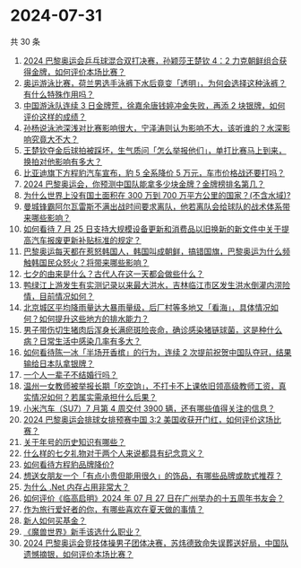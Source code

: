 # 2024-07-31

共 30 条

<!-- BEGIN ZHIHUVIDEO -->
<!-- 最后更新时间 Wed Jul 31 2024 00:08:35 GMT+0800 (China Standard Time) -->
1. [2024 巴黎奥运会乒乓球混合双打决赛，孙颖莎王楚钦 4：2 力克朝鲜组合获得金牌，如何评价本场比赛？](https://www.zhihu.com/question/663015165)
1. [奥运游泳比赛，荷兰男选手泳裤下水后竟变「透明」，为何会选择这种泳裤？有什么特殊作用吗？](https://www.zhihu.com/question/662910261)
1. [中国游泳队连续 3 日金牌荒，徐嘉余唐钱婷冲金失败，再添 2 块银牌，如何评价这样的成绩？](https://www.zhihu.com/question/662938812)
1. [孙杨说泳池深浅对比赛影响很大，宁泽涛则认为影响不大，该听谁的？水深影响究竟大不大？](https://www.zhihu.com/question/662994203)
1. [王楚钦夺金后球拍被踩坏，生气质问「怎么举报他们」，单打比赛马上到来，换拍对他影响有多大？](https://www.zhihu.com/question/663025648)
1. [比亚迪旗下方程豹汽车宣布，豹 5 全系降价 5 万元，车市价格战还要打吗？](https://www.zhihu.com/question/662983101)
1. [2024 巴黎奥运会，你预测中国队能拿多少块金牌？金牌榜排名第几？](https://www.zhihu.com/question/661764788)
1. [为什么世界上没有国土面积在 300 万到 700 万平方公里的国家？(不含水域)?](https://www.zhihu.com/question/364541590)
1. [曼城锋霸阿尔瓦雷斯不满出战时间要求离队，他若离队会给球队的战术体系带来哪些影响？](https://www.zhihu.com/question/662531842)
1. [如何看待 7 月 25 日支持大规模设备更新和消费品以旧换新的新文件中关于提高汽车报废更新补贴标准的规定？](https://www.zhihu.com/question/662554965)
1. [巴黎奥运每天都在惹怒韩国人，韩国叫成朝鲜，搞错国旗，巴黎奥运为什么频触韩国民众怒火？将带来哪些影响？](https://www.zhihu.com/question/662866566)
1. [七夕的由来是什么？古代人在这一天都会做些什么？](https://www.zhihu.com/question/478267462)
1. [鸭绿江上游发生有实测记录以来最大洪水，吉林临江市区发生洪水倒灌内涝险情，目前情况如何？](https://www.zhihu.com/question/662895106)
1. [北京城区平均降雨量达大暴雨量级，后厂村等多地又「看海」，具体情况如何？如何提升这些地方的排水能力？](https://www.zhihu.com/question/662967957)
1. [男子带伤切生猪肉后浑身长满瘀斑险丧命，确诊感染猪链球菌，这是种什么病？日常生活中感染几率有多大？](https://www.zhihu.com/question/662881085)
1. [如何看待陈一冰「半场开香槟」的行为，连续 2 次提前祝贺中国队夺冠，结果输给日本队拿银牌？](https://www.zhihu.com/question/662938229)
1. [一个人一辈子不结婚行吗？](https://www.zhihu.com/question/662578314)
1. [温州一女教师被举报长期「吃空饷」，不打卡不上课依旧领高级教师工资，真实情况如何？若属实需承担什么后果？](https://www.zhihu.com/question/662872604)
1. [小米汽车（SU7）7 月第 4 周交付 3900 辆，还有哪些值得关注的信息？](https://www.zhihu.com/question/662981535)
1. [2024 巴黎奥运会排球女排预赛中国 3:2 美国收获开门红，如何评价这场比赛？](https://www.zhihu.com/question/662924314)
1. [关于年号的历史知识有哪些？](https://www.zhihu.com/question/276080403)
1. [什么样的七夕礼物对于两个人来说都具有纪念意义？](https://www.zhihu.com/question/662470086)
1. [如何看待方程豹品牌降价?](https://www.zhihu.com/question/662924178)
1. [想送女朋友一个「有点小贵但能用很久」的饰品，有哪些品牌或款式推荐？](https://www.zhihu.com/question/662470079)
1. [为什么 .Net 内存占用非常大？](https://www.zhihu.com/question/662756682)
1. [如何评价《临高启明》2024 年 07 月 27 日在广州举办的十五周年书友会？](https://www.zhihu.com/question/662808662)
1. [作为旅行爱好者的你，有哪些喜欢在夏天做的事情？](https://www.zhihu.com/question/662292425)
1. [新人如何买基金？](https://www.zhihu.com/question/661454537)
1. [《魔兽世界》新手该选什么职业？](https://www.zhihu.com/question/662329964)
1. [2024 巴黎奥运会竞技体操男子团体决赛，苏炜德致命失误葬送好局，中国队遗憾摘银，如何评价本场比赛？](https://www.zhihu.com/question/662928493)
<!-- END ZHIHUVIDEO -->
